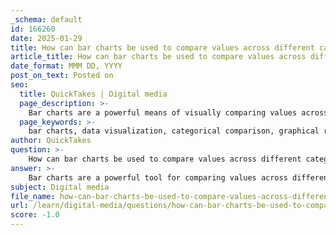 ```yaml
---
_schema: default
id: 166260
date: 2025-01-29
title: How can bar charts be used to compare values across different categories?
article_title: How can bar charts be used to compare values across different categories?
date_format: MMM DD, YYYY
post_on_text: Posted on
seo:
  title: QuickTakes | Digital media
  page_description: >-
    Bar charts are a powerful means of visually comparing values across different categories, utilizing length as a data encoding method, providing clear categorical comparisons, and adhering to principles of effective data presentation.
  page_keywords: >-
    bar charts, data visualization, categorical comparison, graphical representation, data encoding, comparison tool, Adobe Illustrator, chart components, visual clarity, design principles
author: QuickTakes
question: >-
    How can bar charts be used to compare values across different categories?
answer: >-
    Bar charts are a powerful tool for comparing values across different categories due to their straightforward visual representation. Here’s how they effectively serve this purpose:\n\n### 1. **Encoding Data with Length**\nBar charts utilize the length of bars to represent data values. Each bar corresponds to a category, and the height (or length, in the case of horizontal bar charts) of the bar directly indicates the value associated with that category. This visual encoding allows for quick comparisons; longer bars represent larger values, making it easy to see which categories are greater or lesser at a glance.\n\n### 2. **Categorical Comparison**\nBar charts are particularly effective when dealing with categorical data. Each category is represented on one axis (usually the x-axis), while the values are represented on the other axis (y-axis). This clear separation allows viewers to easily compare the heights of the bars corresponding to different categories.\n\n### 3. **Visual Clarity**\nThe simplicity of bar charts enhances their effectiveness. They avoid clutter and focus on the essential information, which aligns with Tufte's principles for effective data visualization. By minimizing chart junk and maximizing the data-ink ratio, bar charts present information in a clear and concise manner.\n\n### 4. **Anatomy of a Bar Chart**\nA well-constructed bar chart includes several key components:\n- **Axes**: Clearly defined axes that indicate the scale of the data.\n- **Tick Marks**: These help in identifying specific values along the axes.\n- **Grid Lines**: Optional, but they can aid in visually aligning data points for easier comparison.\n- **Labels**: Each bar should be labeled with the category it represents, and values can be displayed on top of the bars for additional clarity.\n- **Legends**: If multiple datasets are represented, a legend is necessary to explain the colors or patterns used.\n\n### 5. **Creating Bar Charts in Adobe Illustrator**\nWhen creating bar charts in Adobe Illustrator, users can utilize the Graph tool to input data and generate the chart. Customization options allow for adjustments in colors, labels, and overall design, enhancing both aesthetics and clarity. This flexibility ensures that the bar chart can be tailored to effectively communicate the intended message.\n\n### Conclusion\nIn summary, bar charts are an effective graphical form for comparing values across different categories due to their use of length for encoding data, clarity in presentation, and the ability to easily distinguish between categories. By adhering to principles of good design and utilizing the appropriate components, bar charts can convey complex information in an accessible manner.
subject: Digital media
file_name: how-can-bar-charts-be-used-to-compare-values-across-different-categories.md
url: /learn/digital-media/questions/how-can-bar-charts-be-used-to-compare-values-across-different-categories
score: -1.0
---
```


&nbsp;